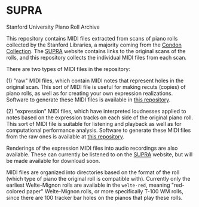 # SUPRA
Stanford University Piano Roll Archive

This repository contains MIDI files extracted from scans of piano rolls collected by the Stanford Libraries, a majority coming from the [Condon Collection](https://library.stanford.edu/collections/denis-condon-collection-reproducing-pianos-and-rolls). The [SUPRA](https://supra.stanford.edu) website contains links to the original scans of the rolls, and this repository collects the individual MIDI files from each scan.

There are two types of MIDI files in the repository: 

(1) "raw" MIDI files, which contain MIDI notes that represent holes in the original scan.  This sort of MIDI file is useful for making recuts (copies) of piano rolls, as well as for creating your own expression realizations.  Software to generate these MIDI files is available in [this repository](https://github.com/pianoroll/roll-image-parser).

(2) "expression" MIDI files, which have interpreted loudnesses applied to notes based on the expression tracks on each side of the original piano roll.  This sort of MIDI file is suitable for listening and playback as well as for computational performance analysis.  Software to generate these MIDI files from the raw ones is available at [this repository](https://github.com/pianoroll/midi2exp).

Renderings of the expression MIDI files into audio recordings are also available.  These can currently be listened to on the [SUPRA](https://supra.stanford.edu) website, but will be made available for download soon.

MIDI files are organized into directories based on the format of the roll (which type of piano the original roll is compatible with).  Currently only the earliest Welte-Mignon rolls are available in the `welte-red`, meaning "red-colored paper" Welte-Mignon rolls, or more specifically T-100 WM rolls, since there are 100 tracker bar holes on the pianos that play these rolls.
